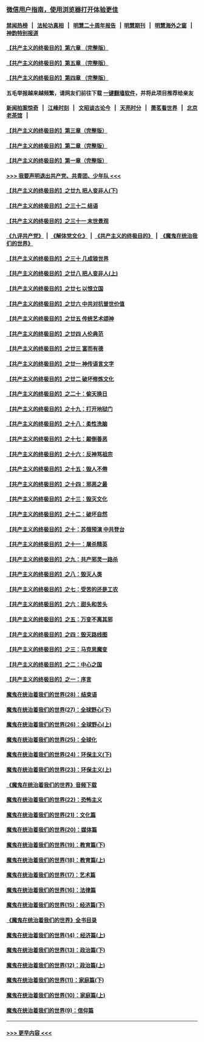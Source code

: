 ### [微信用户指南，使用浏览器打开体验更佳](https://github.com/gfw-breaker/banned-news1/blob/master/indexes/wechat-guide.md?t=0)
#### [禁闻热榜](热点新闻.md?t=0)  &nbsp;&nbsp;|&nbsp;&nbsp; [法轮功真相](https://github.com/gfw-breaker/truth/blob/master/README.md?t=0) &nbsp;&nbsp;|&nbsp;&nbsp; [明慧二十周年报告](https://github.com/gfw-breaker/mh-reports/blob/master/README.md?t=0) &nbsp;&nbsp;|&nbsp;&nbsp;[明慧期刊](https://github.com/gfw-breaker/mh-qikan) &nbsp;&nbsp;|&nbsp;&nbsp; [明慧海外之窗](https://github.com/gfw-breaker/mh-news/blob/master/README.md?t=0) &nbsp;&nbsp;|&nbsp;&nbsp; [神韵特别报道](https://github.com/gfw-breaker/mh-news/blob/master/shenyun.md?t=0)
#### [【共产主义的终极目的】第六章 （完整版）](../pages/nsc422/n11428913.md?t=02072022) 
#### [【共产主义的终极目的】第五章 （完整版）](../pages/nsc422/n11428912.md?t=02072022) 
#### [【共产主义的终极目的】第四章 （完整版）](../pages/nsc422/n11428907.md?t=02072022) 
#### 五毛举报越来越频繁，请网友们前往下载 [一键翻墙软件](https://github.com/gfw-breaker/ssr-accounts)，并将此项目推荐给亲友
#### [新闻拍案惊奇](https://github.com/gfw-breaker/banned-news1/blob/master/pages/link4.md) &nbsp;&nbsp;|&nbsp;&nbsp; [江峰时刻](https://github.com/gfw-breaker/banned-news1/blob/master/pages/link4.md) &nbsp;&nbsp;|&nbsp;&nbsp; [文昭谈古论今](https://github.com/gfw-breaker/banned-news1/blob/master/pages/link4.md) &nbsp;&nbsp;|&nbsp;&nbsp; [天亮时分](https://github.com/gfw-breaker/banned-news1/blob/master/pages/link4.md) &nbsp;&nbsp;|&nbsp;&nbsp; [萧茗看世界](https://github.com/gfw-breaker/banned-news1/blob/master/pages/link4.md) &nbsp;&nbsp;|&nbsp;&nbsp; [北京老茶馆](https://github.com/gfw-breaker/banned-news1/blob/master/pages/link4.md) &nbsp;&nbsp;|&nbsp;&nbsp; 
#### [【共产主义的终极目的】第三章（完整版）](../pages/nsc422/n11428848.md?t=02072022) 
#### [【共产主义的终极目的】第二章（完整版）](../pages/nsc422/n11428831.md?t=02072022) 
#### [【共产主义的终极目的】第一章（完整版）](../pages/nsc422/n11417651.md?t=02072022) 
#### [>>> 我要声明退出共产党、共青团、少年队 <<<](https://github.com/begood0513/goodnews/blob/master/quit/letter.md) 
#### [【共产主义的终极目的】之廿九 把人变非人(下)](../pages/nsc422/n11344140.md?t=02072022) 
#### [【共产主义的终极目的】之三十二 结语](../pages/nsc422/n11360535.md?t=02072022) 
#### [【共产主义的终极目的】之三十一 末世景观](../pages/nsc422/n11351129.md?t=02072022) 
#### [《九评共产党》](https://github.com/begood0513/9ping.md/blob/master/README.md) &nbsp;|&nbsp; [《解体党文化》](../../../../jtdwh.md/blob/master/README.md)  &nbsp;|&nbsp; [《共产主义的终极目的》](../../../../gczydzjmd.md/blob/master/README.md) &nbsp;|&nbsp; [《魔鬼在统治我们的世界》](../../../../mgztzwmdsj.md/blob/master/README.md) 
#### [【共产主义的终极目的】之三十 几成狼世界](../pages/nsc422/n11348280.md?t=02072022) 
#### [【共产主义的终极目的】之廿八 把人变非人(上)](../pages/nsc422/n11340492.md?t=02072022) 
#### [【共产主义的终极目的】之廿七 以恨立国](../pages/nsc422/n11336944.md?t=02072022) 
#### [【共产主义的终极目的】之廿六 中共对抗普世价值](../pages/nsc422/n11324785.md?t=02072022) 
#### [【共产主义的终极目的】之廿五 传统艺术颂神](../pages/nsc422/n11296396.md?t=02072022) 
#### [【共产主义的终极目的】之廿四 人伦典范](../pages/nsc422/n11296397.md?t=02072022) 
#### [【共产主义的终极目的】之廿三 富而有德](../pages/nsc422/n11283598.md?t=02072022) 
#### [【共产主义的终极目的】之廿一 神传语言文字](../pages/nsc422/n11263265.md?t=02072022) 
#### [【共产主义的终极目的】之廿二 破坏修炼文化](../pages/nsc422/n11245728.md?t=02072022) 
#### [【共产主义的终极目的】之二十：偷天换日](../pages/nsc422/n11238846.md?t=02072022) 
#### [【共产主义的终极目的】之十九：打开地狱门](../pages/nsc422/n11206376.md?t=02072022) 
#### [【共产主义的终极目的】之十八：柔性洗脑](../pages/nsc422/n11199994.md?t=02072022) 
#### [【共产主义的终极目的】之十七：颠倒善恶](../pages/nsc422/n11179782.md?t=02072022) 
#### [【共产主义的终极目的】之十六：反神骂祖宗](../pages/nsc422/n11166798.md?t=02072022) 
#### [【共产主义的终极目的】之十五：毁人不倦](../pages/nsc422/n11166792.md?t=02072022) 
#### [【共产主义的终极目的】之十四：邪恶之最](../pages/nsc422/n11150249.md?t=02072022) 
#### [【共产主义的终极目的】之十三：毁灭文化](../pages/nsc422/n11135227.md?t=02072022) 
#### [【共产主义的终极目的】之十二：破坏自然](../pages/nsc422/n11135214.md?t=02072022) 
#### [【共产主义的终极目的】之十：苏俄预演 中共登台](../pages/nsc422/n11118424.md?t=02072022) 
#### [【共产主义的终极目的】之十一：屠杀精英](../pages/nsc422/n11118442.md?t=02072022) 
#### [【共产主义的终极目的】之九：共产邪灵一路杀](../pages/nsc422/n11114139.md?t=02072022) 
#### [【共产主义的终极目的】之八：毁灭人类](../pages/nsc422/n11108503.md?t=02072022) 
#### [【共产主义的终极目的】之七：受苦的还是工农](../pages/nsc422/n11101809.md?t=02072022) 
#### [【共产主义的终极目的】之六：甜头和苦头](../pages/nsc422/n11096971.md?t=02072022) 
#### [【共产主义的终极目的】之五：万变不离其邪](../pages/nsc422/n11091285.md?t=02072022) 
#### [【共产主义的终极目的】之四：毁灭路线图](../pages/nsc422/n11086284.md?t=02072022) 
#### [【共产主义的终极目的】之三：马克思魔变](../pages/nsc422/n11061941.md?t=02072022) 
#### [【共产主义的终极目的】之二：中心之国](../pages/nsc422/n11047728.md?t=02072022) 
#### [【共产主义的终极目的】之一：序言](../pages/nsc422/n11086077.md?t=02072022) 
#### [魔鬼在统治着我们的世界(28)：结束语](../pages/nsc422/n10936246.md?t=02072022) 
#### [魔鬼在统治着我们的世界(27)：全球野心(下)](../pages/nsc422/n10928319.md?t=02072022) 
#### [魔鬼在统治着我们的世界(26)：全球野心(上)](../pages/nsc422/n10900318.md?t=02072022) 
#### [魔鬼在统治着我们的世界(25)：全球化](../pages/nsc422/n10788205.md?t=02072022) 
#### [魔鬼在统治着我们的世界(24)：环保主义(下)](../pages/nsc422/n10695307.md?t=02072022) 
#### [魔鬼在统治着我们的世界(23)：环保主义(上)](../pages/nsc422/n10688613.md?t=02072022) 
#### [《魔鬼在统治着我们的世界》音频下载](../pages/nsc422/n10635553.md?t=02072022) 
#### [魔鬼在统治着我们的世界(22)：恐怖主义](../pages/nsc422/n10614727.md?t=02072022) 
#### [魔鬼在统治着我们的世界(21)：文化篇](../pages/nsc422/n10597706.md?t=02072022) 
#### [魔鬼在统治着我们的世界(20)：媒体篇](../pages/nsc422/n10586579.md?t=02072022) 
#### [魔鬼在统治着我们的世界(19)：教育篇(下)](../pages/nsc422/n10564808.md?t=02072022) 
#### [魔鬼在统治着我们的世界(18)：教育篇(上)](../pages/nsc422/n10526970.md?t=02072022) 
#### [魔鬼在统治着我们的世界(17)：艺术篇](../pages/nsc422/n10499093.md?t=02072022) 
#### [魔鬼在统治着我们的世界(16)：法律篇](../pages/nsc422/n10485969.md?t=02072022) 
#### [魔鬼在统治着我们的世界(15)：经济篇(下)](../pages/nsc422/n10469975.md?t=02072022) 
#### [《魔鬼在统治着我们的世界》全书目录](../pages/nsc422/n10464261.md?t=02072022) 
#### [魔鬼在统治着我们的世界(14)：经济篇(上)](../pages/nsc422/n10457370.md?t=02072022) 
#### [魔鬼在统治着我们的世界(13)：政治篇(下)](../pages/nsc422/n10448270.md?t=02072022) 
#### [魔鬼在统治着我们的世界(12)：政治篇(上)](../pages/nsc422/n10444576.md?t=02072022) 
#### [魔鬼在统治着我们的世界(11)：家庭篇(下)](../pages/nsc422/n10440961.md?t=02072022) 
#### [魔鬼在统治着我们的世界(10)：家庭篇(上)](../pages/nsc422/n10435448.md?t=02072022) 
#### [魔鬼在统治着我们的世界(9)：信仰篇](../pages/nsc422/n10432159.md?t=02072022) 

----
#### [ >>> 更早内容 <<< ](../indexes/nsc422-earlier.md)
